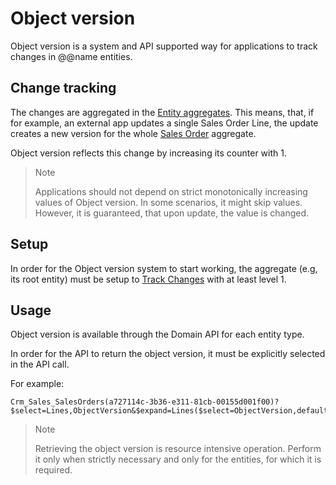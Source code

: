 # Object version

Object version is a system and API supported way for applications to track changes in @@name entities.

## Change tracking

The changes are aggregated in the [Entity aggregates](xref:aggregates).
This means, that, if for example, an external app updates a single Sales Order Line, the update creates a new version for the whole [Sales Order](xref:Crm.Sales.SalesOrders) aggregate.

Object version reflects this change by increasing its counter with 1.

>> [!note]
>> Applications should not depend on strict monotonically increasing values of Object version.
>> In some scenarios, it might skip values.
>> However, it is guaranteed, that upon update, the value is changed.

## Setup

In order for the Object version system to start working, the aggregate (e.g, its root entity) must be setup to [Track Changes](xref:track-changes) with at least level 1.

## Usage

Object version is available through the Domain API for each entity type.

In order for the API to return the object version, it must be explicitly selected in the API call.

For example:

```
Crm_Sales_SalesOrders(a727114c-3b36-e311-81cb-00155d001f00)?$select=Lines,ObjectVersion&$expand=Lines($select=ObjectVersion,default)
```

>> [!note]
>> Retrieving the object version is resource intensive operation.
>> Perform it only when strictly necessary and only for the entities, for which it is required.